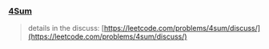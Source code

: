 ### [4Sum](https://leetcode.com/problems/4sum/description/)
> details in the discuss: [https://leetcode.com/problems/4sum/discuss/](https://leetcode.com/problems/4sum/discuss/)